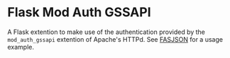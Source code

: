 # Flask Mod Auth GSSAPI


A Flask extention to make use of the authentication provided by the
`mod_auth_gssapi` extention of Apache's HTTPd. See
[FASJSON](https://github.com/fedora-infra/fasjson) for a usage example.
